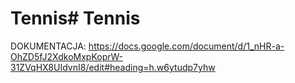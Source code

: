 # Tennis# Tennis

DOKUMENTACJA:
https://docs.google.com/document/d/1_nHR-a-OhZD5fJ2XdkoMxpKoprW-31ZVqHX8UIdvnI8/edit#heading=h.w6ytudp7yhw
